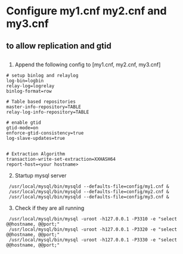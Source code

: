 # Configure my1.cnf my2.cnf and my3.cnf
## to allow replication and gtid
##

1. Append the following config to [my1.cnf, my2.cnf, my3.cnf]

```
# setup binlog and relaylog
log-bin=logbin
relay-log=logrelay
binlog-format=row

# Table based repositories
master-info-repository=TABLE
relay-log-info-repository=TABLE

# enable gtid
gtid-mode=on
enforce-gtid-consistency=true
log-slave-updates=true


# Extraction Algorithm
transaction-write-set-extraction=XXHASH64
report-host=<your hostname>
```

2. Startup mysql server

```
 /usr/local/mysql/bin/mysqld --defaults-file=config/my1.cnf &
 /usr/local/mysql/bin/mysqld --defaults-file=config/my2.cnf &
 /usr/local/mysql/bin/mysqld --defaults-file=config/my3.cnf &
```

3. Check if they are all running 

```
 /usr/local/mysql/bin/mysql -uroot -h127.0.0.1 -P3310 -e "select @@hostname, @@port;"
 /usr/local/mysql/bin/mysql -uroot -h127.0.0.1 -P3320 -e "select @@hostname, @@port;"
 /usr/local/mysql/bin/mysql -uroot -h127.0.0.1 -P3330 -e "select @@hostname, @@port;"



